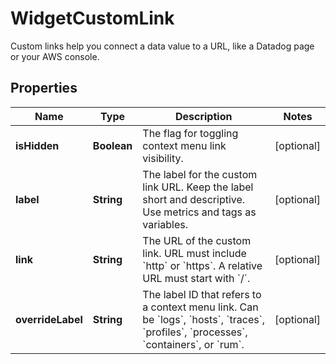 

# WidgetCustomLink

Custom links help you connect a data value to a URL, like a Datadog page or your AWS console.

## Properties

Name | Type | Description | Notes
------------ | ------------- | ------------- | -------------
**isHidden** | **Boolean** | The flag for toggling context menu link visibility. |  [optional]
**label** | **String** | The label for the custom link URL. Keep the label short and descriptive. Use metrics and tags as variables. |  [optional]
**link** | **String** | The URL of the custom link. URL must include &#x60;http&#x60; or &#x60;https&#x60;. A relative URL must start with &#x60;/&#x60;. |  [optional]
**overrideLabel** | **String** | The label ID that refers to a context menu link. Can be &#x60;logs&#x60;, &#x60;hosts&#x60;, &#x60;traces&#x60;, &#x60;profiles&#x60;, &#x60;processes&#x60;, &#x60;containers&#x60;, or &#x60;rum&#x60;. |  [optional]




